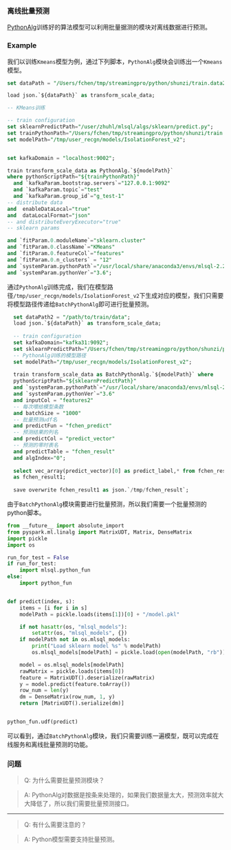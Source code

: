 ### 离线批量预测

[PythonAlg](./en/mlsql-python-machine-learning.md)训练好的算法模型可以利用批量据测的模块对离线数据进行预测。

### Example

我们以训练`Kmeans`模型为例，通过下列脚本，`PythonAlg`模块会训练出一个`Kmeans`模型。

```sql
set dataPath = "/Users/fchen/tmp/streamingpro/python/shunzi/train.data2";

load json.`${dataPath}` as transform_scale_data;

-- KMeans训练 

-- train configuration
set sklearnPredictPath="/user/zhuhl/mlsql/algs/sklearn/predict.py";
set trainPythonPath="/Users/fchen/tmp/streamingpro/python/shunzi/train.py";
set modelPath="/tmp/user_recgn/models/IsolationForest_v2";


set kafkaDomain = "localhost:9002";

train transform_scale_data as PythonAlg.`${modelPath}` 
where pythonScriptPath="${trainPythonPath}"
  and `kafkaParam.bootstrap.servers`="127.0.0.1:9092"
  and `kafkaParam.topic`="test"
  and `kafkaParam.group_id`="g_test-1"
-- distribute data
and  enableDataLocal="true"
and  dataLocalFormat="json"
-- and distributeEveryExecutor="true"
-- sklearn params

and `fitParam.0.moduleName`="sklearn.cluster"
and `fitParam.0.className`="KMeans"
and `fitParam.0.featureCol`="features"
and `fitParam.0.n_clusters` = "12"
and `systemParam.pythonPath`="/usr/local/share/anaconda3/envs/mlsql-2.2.0/bin/python"
and `systemParam.pythonVer`="3.6";

```

通过`PythonAlg`训练完成，我们在模型路径`/tmp/user_recgn/models/IsolationForest_v2`下生成对应的模型，我们只需要将模型路径传递给`BatchPythonAlg`即可进行批量预测。

```sql
  set dataPath2 = "/path/to/train/data";
  load json.`${dataPath}` as transform_scale_data;
  
  -- train configuration
  set kafkaDomain="kafka31:9092";
  set sklearnPredictPath="/Users/fchen/tmp/streamingpro/python/shunzi/predict2.py";
  -- PythonAlg训练的模型路径
  set modelPath="/tmp/user_recgn/models/IsolationForest_v2";
  
  train transform_scale_data as BatchPythonAlg.`${modelPath}` where
  pythonScriptPath="${sklearnPredictPath}"
  and `systemParam.pythonPath`="/usr/local/share/anaconda3/envs/mlsql-2.2.0/bin/python"
  and `systemParam.pythonVer`="3.6"
  and inputCol = "features2"
  -- 每次喂给模型条数
  and batchSize = "1000"
  -- 批量预测udf名
  and predictFun = "fchen_predict"
  -- 预测结果的列名
  and predictCol = "predict_vector"
  -- 预测的零时表名
  and predictTable = "fchen_result"
  and algIndex="0";
  
  select vec_array(predict_vector)[0] as predict_label,* from fchen_result
  as fchen_result1;
  
  save overwrite fchen_result1 as json.`/tmp/fchen_result`;
```

由于`BatchPythonAlg`模块需要进行批量预测，所以我们需要一个批量预测的python脚本。

```python
from __future__ import absolute_import
from pyspark.ml.linalg import MatrixUDT, Matrix, DenseMatrix
import pickle
import os

run_for_test = False
if run_for_test:
    import mlsql.python_fun
else:
    import python_fun


def predict(index, s):
    items = [i for i in s]
    modelPath = pickle.loads(items[1])[0] + "/model.pkl"

    if not hasattr(os, "mlsql_models"):
        setattr(os, "mlsql_models", {})
    if modelPath not in os.mlsql_models:
        print("Load sklearn model %s" % modelPath)
        os.mlsql_models[modelPath] = pickle.load(open(modelPath, "rb"))

    model = os.mlsql_models[modelPath]
    rawMatrix = pickle.loads(items[0])
    feature = MatrixUDT().deserialize(rawMatrix)
    y = model.predict(feature.toArray())
    row_num = len(y)
    dm = DenseMatrix(row_num, 1, y)
    return [MatrixUDT().serialize(dm)]


python_fun.udf(predict)

```

可以看到，通过`BatchPythonAlg`模块，我们只需要训练一遍模型，既可以完成在线服务和离线批量预测的功能。

### 问题

> Q: 为什么需要批量预测模块？

> A: PythonAlg对数据是按条来处理的，如果我们数据量太大，预测效率就大大降低了，所以我们需要批量预测接口。

---

> Q: 有什么需要注意的？

> A: Python模型需要支持批量预测。

